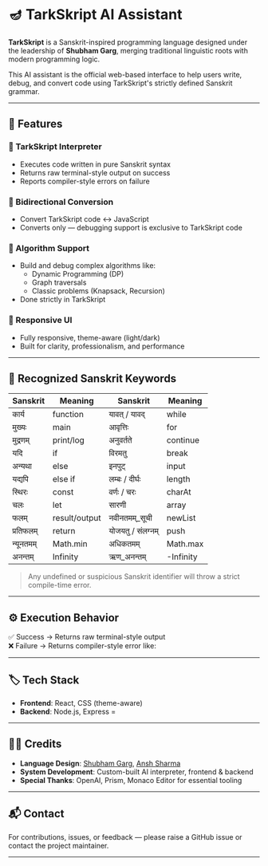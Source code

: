 # 🪔 TarkSkript AI Assistant

**TarkSkript** is a Sanskrit-inspired programming language designed under the leadership of **Shubham Garg**, merging traditional linguistic roots with modern programming logic.

This AI assistant is the official web-based interface to help users write, debug, and convert code using TarkSkript's strictly defined Sanskrit grammar.

---

## 🚀 Features

### 📜 TarkSkript Interpreter
- Executes code written in pure Sanskrit syntax
- Returns raw terminal-style output on success
- Reports compiler-style errors on failure

### 🔁 Bidirectional Conversion
- Convert TarkSkript code ↔ JavaScript
- Converts only — debugging support is exclusive to TarkSkript code

### 🧠 Algorithm Support
- Build and debug complex algorithms like:
  - Dynamic Programming (DP)
  - Graph traversals
  - Classic problems (Knapsack, Recursion)
- Done strictly in TarkSkript

### 🎨 Responsive UI
- Fully responsive, theme-aware (light/dark)
- Built for clarity, professionalism, and performance

---

## 🧠 Recognized Sanskrit Keywords

| Sanskrit           | Meaning          | Sanskrit            | Meaning         |
|--------------------|------------------|----------------------|-----------------|
| कार्य              | function         | यावत् / यावद्        | while           |
| मुख्यः             | main             | आवृत्तिः             | for             |
| मुद्रणम्            | print/log        | अनुवर्तते            | continue        |
| यदि                | if               | विरमतु              | break           |
| अन्यथा             | else             | इनपुट्               | input           |
| यद्यपि             | else if          | लम्बः / दीर्घः       | length          |
| स्थिरः             | const            | वर्णः / चरः          | charAt          |
| चलः                | let              | सारणी               | array           |
| फलम्               | result/output    | नवीनतमम्_सूची        | newList         |
| प्रतिफलम्           | return           | योजयतु / संलग्नम्    | push            |
| न्यूनतमम्           | Math.min         | अधिकतमम्             | Math.max        |
| अनन्तम्             | Infinity         | ऋण_अनन्तम्            | -Infinity       |

> Any undefined or suspicious Sanskrit identifier will throw a strict compile-time error.

---

## ⚙️ Execution Behavior

✅ Success → Returns raw terminal-style output  
❌ Failure → Returns compiler-style error like:

---
## 🏷️ Tech Stack

- **Frontend**: React, CSS (theme-aware)
- **Backend**: Node.js, Express
=

---

## 👨‍💻 Credits

- **Language Design**: [Shubham Garg](https://github.com/Immortal-CyberGuy), [Ansh Sharma](https://github.com/Anshuu-Sharma)
- **System Development**: Custom-built AI interpreter, frontend & backend
- **Special Thanks**: OpenAI, Prism, Monaco Editor for essential tooling

---

## 📬 Contact

For contributions, issues, or feedback — please raise a GitHub issue or contact the project maintainer.

---
